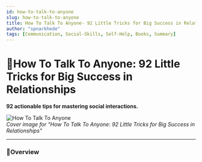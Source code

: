 ```yaml
---
id: how-to-talk-to-anyone
slug: how-to-talk-to-anyone
title: How To Talk To Anyone- 92 Little Tricks for Big Success in Relationships
author: "spnarkhede"
tags: [Communication, Social-Skills, Self-Help, Books, Summary]
---
```


# 📒How To Talk To Anyone: 92 Little Tricks for Big Success in Relationships

**92 actionable tips for mastering social interactions.**

![How To Talk To Anyone](/books/covers/howToTalkToAnyone2.jpg)  
*Cover image for "How To Talk To Anyone: 92 Little Tricks for Big Success in Relationships"*

---

### 📖Overview